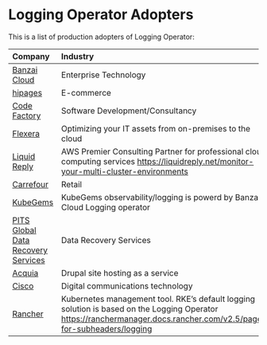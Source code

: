 # Logging Operator Adopters

This is a list of production adopters of Logging Operator:

| Company                                                                      | Industry                                                                                                                                                                   |
|:-----------------------------------------------------------------------------|:---------------------------------------------------------------------------------------------------------------------------------------------------------------------------|
| [Banzai Cloud](https://banzaicloud.com)                                      | Enterprise Technology                                                                                                                                                      |
| [hipages](https://hipages.com.au)                                            | E-commerce                                                                                                                                                                 |
| [Code Factory](https://codefactory.hu)                                       | Software Development/Consultancy                                                                                                                                           |
| [Flexera](https://www.flexera.com)                                           | Optimizing your IT assets from on-premises to the cloud                                                                                                                    |
| [Liquid Reply](https://liquidreply.net)                                      | AWS Premier Consulting Partner for professional cloud computing services https://liquidreply.net/monitor-your-multi-cluster-environments                                   |
| [Carrefour](https://carrefour.com)                                           | Retail                                                                                                                                                                     |
| [KubeGems](https://kubegems.io)                                              | KubeGems observability/logging is powerd by Banzai Cloud Logging operator                                                                                                  |
| [PITS Global Data Recovery Services](https://www.pitsdatarecovery.net)       | Data Recovery Services                                                                                                                                                     |
| [Acquia](https://www.acquia.com)                                             | Drupal site hosting as a service                                                                                                                                           |
| [Cisco](https://www.cisco.com)                                               | Digital communications technology                                                                                                                                          |
| [Rancher](https://rancher.com)                                               | Kubernetes management tool. RKE’s default logging solution is based on the Logging Operator   https://ranchermanager.docs.rancher.com/v2.5/pages-for-subheaders/logging    |
